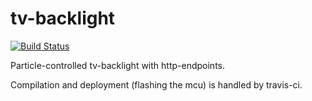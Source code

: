 # tv-backlight

[![Build Status](https://travis-ci.org/dakl/tv-backlight.svg?branch=master)](https://travis-ci.org/dakl/tv-backlight)

Particle-controlled tv-backlight with http-endpoints.

Compilation and deployment (flashing the mcu) is handled by travis-ci. 

